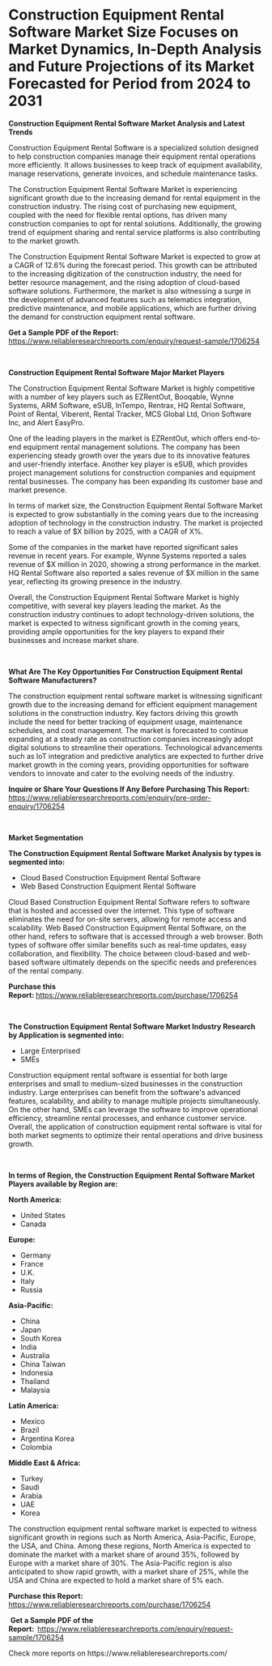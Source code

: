 <p><h1>Construction Equipment Rental Software Market Size Focuses on Market Dynamics, In-Depth Analysis and Future Projections of its Market Forecasted for Period from 2024 to 2031</h1></p><p><strong>Construction Equipment Rental Software Market Analysis and Latest Trends</strong></p>
<p><p>Construction Equipment Rental Software is a specialized solution designed to help construction companies manage their equipment rental operations more efficiently. It allows businesses to keep track of equipment availability, manage reservations, generate invoices, and schedule maintenance tasks.</p><p>The Construction Equipment Rental Software Market is experiencing significant growth due to the increasing demand for rental equipment in the construction industry. The rising cost of purchasing new equipment, coupled with the need for flexible rental options, has driven many construction companies to opt for rental solutions. Additionally, the growing trend of equipment sharing and rental service platforms is also contributing to the market growth.</p><p>The Construction Equipment Rental Software Market is expected to grow at a CAGR of 12.6% during the forecast period. This growth can be attributed to the increasing digitization of the construction industry, the need for better resource management, and the rising adoption of cloud-based software solutions. Furthermore, the market is also witnessing a surge in the development of advanced features such as telematics integration, predictive maintenance, and mobile applications, which are further driving the demand for construction equipment rental software.</p></p>
<p><strong>Get a Sample PDF of the Report:&nbsp;</strong> <a href="https://www.reliableresearchreports.com/enquiry/request-sample/1706254">https://www.reliableresearchreports.com/enquiry/request-sample/1706254</a></p>
<p>&nbsp;</p>
<p><strong>Construction Equipment Rental Software Major Market Players</strong></p>
<p><p>The Construction Equipment Rental Software Market is highly competitive with a number of key players such as EZRentOut, Booqable, Wynne Systems, ARM Software, eSUB, InTempo, Rentrax, HQ Rental Software, Point of Rental, Viberent, Rental Tracker, MCS Global Ltd, Orion Software Inc, and Alert EasyPro. </p><p>One of the leading players in the market is EZRentOut, which offers end-to-end equipment rental management solutions. The company has been experiencing steady growth over the years due to its innovative features and user-friendly interface. Another key player is eSUB, which provides project management solutions for construction companies and equipment rental businesses. The company has been expanding its customer base and market presence.</p><p>In terms of market size, the Construction Equipment Rental Software Market is expected to grow substantially in the coming years due to the increasing adoption of technology in the construction industry. The market is projected to reach a value of $X billion by 2025, with a CAGR of X%.</p><p>Some of the companies in the market have reported significant sales revenue in recent years. For example, Wynne Systems reported a sales revenue of $X million in 2020, showing a strong performance in the market. HQ Rental Software also reported a sales revenue of $X million in the same year, reflecting its growing presence in the industry.</p><p>Overall, the Construction Equipment Rental Software Market is highly competitive, with several key players leading the market. As the construction industry continues to adopt technology-driven solutions, the market is expected to witness significant growth in the coming years, providing ample opportunities for the key players to expand their businesses and increase market share.</p></p>
<p>&nbsp;</p>
<p><strong>What Are The Key Opportunities For Construction Equipment Rental Software Manufacturers?</strong></p>
<p><p>The construction equipment rental software market is witnessing significant growth due to the increasing demand for efficient equipment management solutions in the construction industry. Key factors driving this growth include the need for better tracking of equipment usage, maintenance schedules, and cost management. The market is forecasted to continue expanding at a steady rate as construction companies increasingly adopt digital solutions to streamline their operations. Technological advancements such as IoT integration and predictive analytics are expected to further drive market growth in the coming years, providing opportunities for software vendors to innovate and cater to the evolving needs of the industry.</p></p>
<p><strong>Inquire or Share Your Questions If Any Before Purchasing This Report:</strong> <a href="https://www.reliableresearchreports.com/enquiry/pre-order-enquiry/1706254">https://www.reliableresearchreports.com/enquiry/pre-order-enquiry/1706254</a></p>
<p>&nbsp;</p>
<p><strong>Market Segmentation</strong></p>
<p><strong>The Construction Equipment Rental Software Market Analysis by types is segmented into:</strong></p>
<p><ul><li>Cloud Based Construction Equipment Rental Software</li><li>Web Based Construction Equipment Rental Software</li></ul></p>
<p><p>Cloud Based Construction Equipment Rental Software refers to software that is hosted and accessed over the internet. This type of software eliminates the need for on-site servers, allowing for remote access and scalability. Web Based Construction Equipment Rental Software, on the other hand, refers to software that is accessed through a web browser. Both types of software offer similar benefits such as real-time updates, easy collaboration, and flexibility. The choice between cloud-based and web-based software ultimately depends on the specific needs and preferences of the rental company.</p></p>
<p><strong>Purchase this Report:&nbsp;</strong><a href="https://www.reliableresearchreports.com/purchase/1706254">https://www.reliableresearchreports.com/purchase/1706254</a></p>
<p>&nbsp;</p>
<p><strong>The Construction Equipment Rental Software Market Industry Research by Application is segmented into:</strong></p>
<p><ul><li>Large Enterprised</li><li>SMEs</li></ul></p>
<p><p>Construction equipment rental software is essential for both large enterprises and small to medium-sized businesses in the construction industry. Large enterprises can benefit from the software's advanced features, scalability, and ability to manage multiple projects simultaneously. On the other hand, SMEs can leverage the software to improve operational efficiency, streamline rental processes, and enhance customer service. Overall, the application of construction equipment rental software is vital for both market segments to optimize their rental operations and drive business growth.</p></p>
<p>&nbsp;</p>
<p><strong>In terms of Region, the Construction Equipment Rental Software Market Players available by Region are:</strong></p>
<p>
    <p> <strong> North America: </strong>
        <ul>
            <li>United States</li>
            <li>Canada</li>
        </ul>
        </p> 
    <p> <strong> Europe: </strong>
        <ul>
            <li>Germany</li>
            <li>France</li>
            <li>U.K.</li>
            <li>Italy</li>
            <li>Russia</li>
        </ul>
        </p> 
    <p> <strong> Asia-Pacific: </strong>
        <ul>
            <li>China</li>
            <li>Japan</li>
            <li>South Korea</li>
            <li>India</li>
            <li>Australia</li>
            <li>China Taiwan</li>
            <li>Indonesia</li>
            <li>Thailand</li>
            <li>Malaysia</li>
        </ul>
        </p> 
    <p> <strong> Latin America: </strong>
        <ul>
            <li>Mexico</li>
            <li>Brazil</li>
            <li>Argentina Korea</li>
            <li>Colombia</li>
        </ul>
        </p> 
    <p> <strong> Middle East & Africa: </strong>
        <ul>
            <li>Turkey</li>
            <li>Saudi</li>
            <li>Arabia</li>
            <li>UAE</li>
            <li>Korea</li>
        </ul>
    </p>
    </p>
<p><p>The construction equipment rental software market is expected to witness significant growth in regions such as North America, Asia-Pacific, Europe, the USA, and China. Among these regions, North America is expected to dominate the market with a market share of around 35%, followed by Europe with a market share of 30%. The Asia-Pacific region is also anticipated to show rapid growth, with a market share of 25%, while the USA and China are expected to hold a market share of 5% each.</p></p>
<p><strong>Purchase this Report: </strong><a href="https://www.reliableresearchreports.com/purchase/1706254">https://www.reliableresearchreports.com/purchase/1706254</a></p>
<p>&nbsp;<strong>Get a Sample PDF of the Report:&nbsp;&nbsp;</strong><a href="https://www.reliableresearchreports.com/enquiry/request-sample/1706254">https://www.reliableresearchreports.com/enquiry/request-sample/1706254</a></p>
<p><strong></strong></p>
<p>Check more reports on https://www.reliableresearchreports.com/</p>
